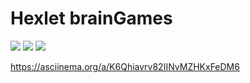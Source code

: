 # Hexlet brainGames

<a href="https://codeclimate.com/github/AleksandrSerov/frontend-project-lvl1/maintainability"><img src="https://api.codeclimate.com/v1/badges/8be57b9cd6a5bf0ed3c8/maintainability" /></a>
<a href="https://codeclimate.com/github/AleksandrSerov/frontend-project-lvl1/test_coverage"><img src="https://api.codeclimate.com/v1/badges/8be57b9cd6a5bf0ed3c8/test_coverage" /></a>
<img src="https://travis-ci.com/AleksandrSerov/frontend-project-lvl1.svg?branch=master" />

https://asciinema.org/a/K6Qhiavrv82IINvMZHKxFeDM6
